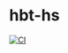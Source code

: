 # hbt-hs

[![CI](https://github.com/henrytill/hbt-hs/actions/workflows/ci.yml/badge.svg)](https://github.com/henrytill/hbt-hs/actions/workflows/ci.yml)
